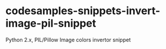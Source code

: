 # codesamples-snippets-invert-image-pil-snippet
Python 2.x, PIL/Pillow Image colors invertor snippet
